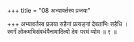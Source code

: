 +++
title = "08 अभ्यावर्तस्व प्रजया"

+++
अभ्यावर्तस्व प्रजया सहैनां प्रत्यङ्नां देवताभिः सहैधि ।  
स्वर्गं लोकमभिसंवर्धयैनामादित्यो देवः परमं व्योम ॥ ९ ॥